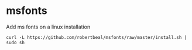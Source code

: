 # msfonts

Add ms fonts on a linux installation

`curl -L https://github.com/robertbeal/msfonts/raw/master/install.sh | sudo sh`

